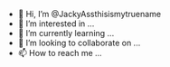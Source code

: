 - 👋 Hi, I’m @JackyAssthisismytruename
- 👀 I’m interested in ...
- 🌱 I’m currently learning ...
- 💞️ I’m looking to collaborate on ...
- 📫 How to reach me ...

<!---
JackyAssthisismytruename/JackyAssthisismytruename is a ✨ special ✨ repository because its `README.md` (this file) appears on your GitHub profile.
You can click the Preview link to take a look at your changes.
--->
